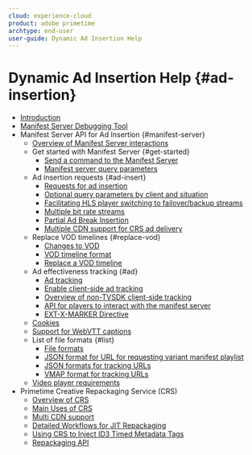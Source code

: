 ```yaml
---
cloud: experience-cloud
product: adobe primetime
archtype: end-user
user-guide: Dynamic Ad Insertion Help
---
```


# Dynamic Ad Insertion Help {#ad-insertion}

+ [Introduction](introduction.md)
+ [Manifest Server Debugging Tool](manifest-server-debugging-tool.md)
+ Manifest Server API for Ad Insertion {#manifest-server}
   + [Overview of Manifest Server interactions](msapi-topics/ms-overview.md)
   + Get started with Manifest Server {#get-started}
      + [Send a command to the Manifest Server](msapi-topics/ms-getting-started/ms-sending-cmd.md)
      + [Manifest server query parameters](msapi-topics/ms-getting-started/ms-api-query-params.md)
   + Ad insertion requests {#ad-insert}
      + [Requests for ad insertion](msapi-topics/ms-insert-ads/ms-ad-insert.md)
      + [Optional query parameters by client and situation](msapi-topics/ms-insert-ads/ms-api-query-param-situation.md)
      + [Facilitating HLS player switching to failover/backup streams](msapi-topics/ms-insert-ads/hls-switching-to-failover.md)
      + [Multiple bit rate streams](msapi-topics/ms-insert-ads/ms-api-mbr-streams.md)
      + [Partial Ad Break Insertion](msapi-topics/ms-insert-ads/partial-ad-break-insetion.md)
      + [Multiple CDN support for CRS ad delivery](msapi-topics/ms-insert-ads/ms-api-multi-cdns-for-crs.md)
   + Replace VOD timelines {#replace-vod}
      + [Changes to VOD](msapi-topics/ms-changes-vod-timeline/ms-replace-vod-timeline.md)
      + [VOD timeline format](msapi-topics/ms-changes-vod-timeline/ms-api-timeline-format.md)
      + [Replace a VOD timeline](msapi-topics/ms-changes-vod-timeline/t-ms-replace-vod-timeline.md)
   + Ad effectiveness tracking {#ad}
      + [Ad tracking](msapi-topics/ms-at-effectiveness/ms-at-overview.md)
      + [Enable client-side ad tracking](msapi-topics/ms-at-effectiveness/ms-enable-client-side-ad-tracking.md)
      + [Overview of non-TVSDK client-side tracking](msapi-topics/ms-at-effectiveness/notvsdk-csat-overview.md)
      + [API for players to interact with the manifest server](msapi-topics/ms-at-effectiveness/notvsdk-csat-ms-interface.md)
      + [EXT-X-MARKER Directive](msapi-topics/ms-at-effectiveness/ms-api-playlists.md)
   + [Cookies](msapi-topics/ms-cookies.md)
   + [Support for WebVTT captions](msapi-topics/ms-webvtt-captions.md)
   + List of file formats {#list}
      + [File formats](msapi-topics/ms-list-file-formats/ms-api-file-formats.md)
      + [JSON format for URL for requesting variant manifest playlist](msapi-topics/ms-list-file-formats/ms-json-m3u8.md)
      + [JSON formats for tracking URLs](msapi-topics/ms-list-file-formats/notvsdk-csat-sidecar.md)
      + [VMAP format for tracking URLs](msapi-topics/ms-list-file-formats/notvsdk-csat-vmap.md)
   + [Video player requirements](msapi-topics/ms-player-req.md)
+ Primetime Creative Repackaging Service (CRS)
   + [Overview of CRS](creative-repackaging-service/crs-overview.md)
   + [Main Uses of CRS](creative-repackaging-service/jit-async-hls-conv.md)
   + [Multi CDN support](creative-repackaging-service/multi-cdn-supportt.md)
   + [Detailed Workflows for JIT Repackaging](creative-repackaging-service/jit-repackage.md)
   + [Using CRS to Inject ID3 Timed Metadata Tags](creative-repackaging-service/inject-id3.md)
   + [Repackaging API](creative-repackaging-service/api-repackage.md)
